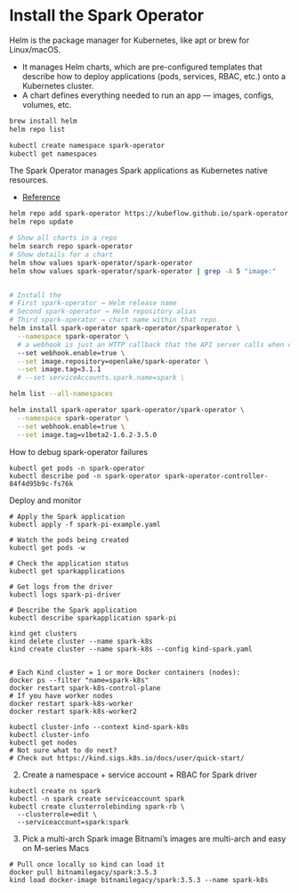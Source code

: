 # Install the Spark Operator
Helm is the package manager for Kubernetes, like apt or brew for Linux/macOS.
* It manages Helm charts, which are pre-configured templates that describe how to deploy applications (pods, services, RBAC, etc.) onto a Kubernetes cluster.
* A chart defines everything needed to run an app — images, configs, volumes, etc.
```bash
brew install helm
helm repo list

kubectl create namespace spark-operator
kubectl get namespaces
```

The Spark Operator manages Spark applications as Kubernetes native resources. 
* [Reference](https://github.com/kubeflow/spark-operator)
```bash
helm repo add spark-operator https://kubeflow.github.io/spark-operator
helm repo update

# Show all charts in a repo
helm search repo spark-operator
# Show details for a chart
helm show values spark-operator/spark-operator
helm show values spark-operator/spark-operator | grep -A 5 "image:"


# Install the  
# First spark-operator → Helm release name
# Second spark-operator → Helm repository alias
# Third spark-operator → chart name within that repo
helm install spark-operator spark-operator/sparkoperator \
  --namespace spark-operator \
  # a webhook is just an HTTP callback that the API server calls when certain events occur (like creating or updating a resource).
  --set webhook.enable=true \
  --set image.repository=openlake/spark-operator \
  --set image.tag=3.1.1
  # --set serviceAccounts.spark.name=spark \

helm list --all-namespaces

helm install spark-operator spark-operator/spark-operator \
  --namespace spark-operator \
  --set webhook.enable=true \
  --set image.tag=v1beta2-1.6.2-3.5.0
```

How to debug spark-operator failures
```
kubectl get pods -n spark-operator 
kubectl describe pod -n spark-operator spark-operator-controller-84f4d95b9c-fs76k
```


Deploy and monitor
```
# Apply the Spark application
kubectl apply -f spark-pi-example.yaml

# Watch the pods being created
kubectl get pods -w

# Check the application status
kubectl get sparkapplications

# Get logs from the driver
kubectl logs spark-pi-driver

# Describe the Spark application
kubectl describe sparkapplication spark-pi
```


```
kind get clusters
kind delete cluster --name spark-k8s
kind create cluster --name spark-k8s --config kind-spark.yaml


# Each Kind cluster = 1 or more Docker containers (nodes):
docker ps --filter "name=spark-k8s"
docker restart spark-k8s-control-plane
# If you have worker nodes
docker restart spark-k8s-worker
docker restart spark-k8s-worker2

kubectl cluster-info --context kind-spark-k8s
kubectl cluster-info
kubectl get nodes
# Not sure what to do next?
# Check out https://kind.sigs.k8s.io/docs/user/quick-start/
```

2. Create a namespace + service account + RBAC for Spark driver
```
kubectl create ns spark
kubectl -n spark create serviceaccount spark
kubectl create clusterrolebinding spark-rb \
  --clusterrole=edit \
  --serviceaccount=spark:spark
```

3. Pick a multi-arch Spark image
Bitnami’s images are multi-arch and easy on M-series Macs
```
# Pull once locally so kind can load it
docker pull bitnamilegacy/spark:3.5.3
kind load docker-image bitnamilegacy/spark:3.5.3 --name spark-k8s
```
